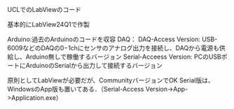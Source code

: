 UCLでのLabViewのコード

基本的にLabView24Q1で作製

Arduino:過去のArduinoのコードを収容
DAQ：
  DAQ-Access Version: USB-6009などのDAQの0−1chにセンサのアナログ出力を接続し、DAQから電源も供給し、Arduino無しで稼働するバージョン
  Serial-Acceess Version: PCのUSBポートにArduinoのSerialから出力して接続するバージョン
  
原則としてLabViewが必要だが、CommunityバージョンでOK
Serial版は、WindowsのApp版も置いてある．（Serial-Access Version->App->Application.exe）
